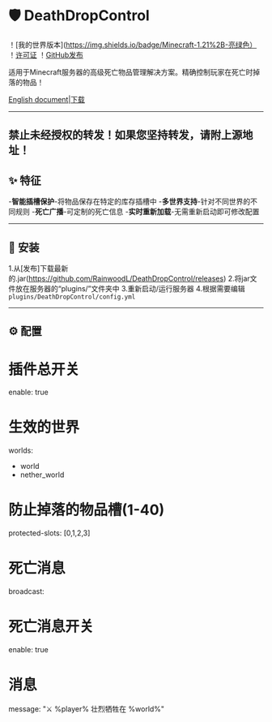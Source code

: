 # 🛡️ DeathDropControl

！[我的世界版本](https://img.shields.io/badge/Minecraft-1.21%2B-亮绿色）
！[许可证](https://img.shields.io/badge/License-MIT-blue)
！[GitHub发布](https://img.shields.io/github/v/release/RainwoodL/DeathDropControl)

适用于Minecraft服务器的高级死亡物品管理解决方案。精确控制玩家在死亡时掉落的物品！

[English document](https://github.com/RainwoodL/DeathDropControl/blob/main/README.md)|[下载](https://github.com/RainwoodL/DeathDropControl/releases)

---
## 禁止未经授权的转发！如果您坚持转发，请附上源地址！
## ✨ 特征

-**智能插槽保护**-将物品保存在特定的库存插槽中
-**多世界支持**-针对不同世界的不同规则
-**死亡广播**-可定制的死亡信息
-**实时重新加载**-无需重新启动即可修改配置

---

## 🚀 安装

1.从[发布]下载最新的.jar(https://github.com/RainwoodL/DeathDropControl/releases)
2.将jar文件放在服务器的“plugins/”文件夹中
3.重新启动/运行服务器
4.根据需要编辑`plugins/DeathDropControl/config.yml`

---

## ⚙️ 配置

# 插件总开关
enable: true

# 生效的世界
worlds:
  - world
  - nether_world

# 防止掉落的物品槽(1-40)
protected-slots: [0,1,2,3]

# 死亡消息  
broadcast:
  # 死亡消息开关
  enable: true
  # 消息
  message: "⚔️ %player% 壮烈牺牲在 %world%"
